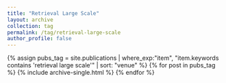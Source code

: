 ```yaml
---
title: "Retrieval Large Scale"
layout: archive
collection: tag
permalink: /tag/retrieval-large-scale
author_profile: false
---
```


{% assign pubs_tag = site.publications | where_exp:"item", "item.keywords contains 'retrieval large scale'" | sort: "venue" %}
{% for post in pubs_tag %}
  {% include archive-single.html %}
{% endfor %}